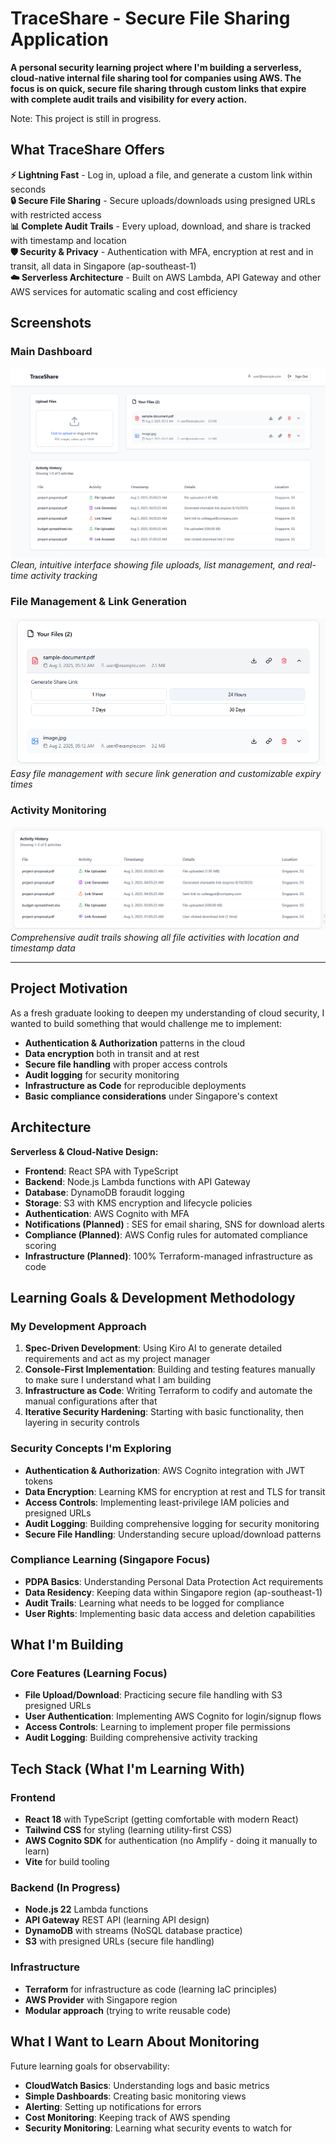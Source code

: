 # TraceShare - Secure File Sharing Application

**A personal security learning project where I'm building a serverless, cloud-native internal file sharing tool for companies using AWS. The focus is on quick, secure file sharing through custom links that expire with complete audit trails and visibility for every action.**

Note: This project is still in progress.

## What TraceShare Offers

**⚡ Lightning Fast** - Log in, upload a file, and generate a custom link within seconds  
**🔒 Secure File Sharing** - Secure uploads/downloads using presigned URLs with restricted access  
**📊 Complete Audit Trails** - Every upload, download, and share is tracked with timestamp and location  
**🛡️ Security & Privacy** - Authentication with MFA, encryption at rest and in transit, all data in Singapore (ap-southeast-1)  
**☁️ Serverless Architecture** - Built on AWS Lambda, API Gateway and other AWS services for automatic scaling and cost efficiency  

## Screenshots

### Main Dashboard
![TraceShare Homepage](docs/screenshots/homepage-dashboard.png)
*Clean, intuitive interface showing file uploads, list management, and real-time activity tracking*

### File Management & Link Generation
![File Management](docs/screenshots/file-management.png)
*Easy file management with secure link generation and customizable expiry times*

### Activity Monitoring
![Activity Tracking](docs/screenshots/activity-table.png)
*Comprehensive audit trails showing all file activities with location and timestamp data*

---

## Project Motivation
As a fresh graduate looking to deepen my understanding of cloud security, I wanted to build something that would challenge me to implement:
- **Authentication & Authorization** patterns in the cloud
- **Data encryption** both in transit and at rest
- **Secure file handling** with proper access controls
- **Audit logging** for security monitoring
- **Infrastructure as Code** for reproducible deployments
- **Basic compliance considerations** under Singapore's context

## Architecture

**Serverless & Cloud-Native Design:**
- **Frontend**: React SPA with TypeScript
- **Backend**: Node.js Lambda functions with API Gateway
- **Database**: DynamoDB foraudit logging
- **Storage**: S3 with KMS encryption and lifecycle policies
- **Authentication**: AWS Cognito with MFA
- **Notifications (Planned)** : SES for email sharing, SNS for download alerts
- **Compliance (Planned)**: AWS Config rules for automated compliance scoring
- **Infrastructure (Planned)**: 100% Terraform-managed infrastructure as code

## Learning Goals & Development Methodology

### My Development Approach
1. **Spec-Driven Development**: Using Kiro AI to generate detailed requirements and act as my project manager
2. **Console-First Implementation**: Building and testing features manually to make sure I understand what I am building
3. **Infrastructure as Code**: Writing Terraform to codify and automate the manual configurations after that
4. **Iterative Security Hardening**: Starting with basic functionality, then layering in security controls

### Security Concepts I'm Exploring
- **Authentication & Authorization**: AWS Cognito integration with JWT tokens
- **Data Encryption**: Learning KMS for encryption at rest and TLS for transit
- **Access Controls**: Implementing least-privilege IAM policies and presigned URLs
- **Audit Logging**: Building comprehensive logging for security monitoring
- **Secure File Handling**: Understanding secure upload/download patterns

### Compliance Learning (Singapore Focus)
- **PDPA Basics**: Understanding Personal Data Protection Act requirements
- **Data Residency**: Keeping data within Singapore region (ap-southeast-1)
- **Audit Trails**: Learning what needs to be logged for compliance
- **User Rights**: Implementing basic data access and deletion capabilities

## What I'm Building

### Core Features (Learning Focus)
- **File Upload/Download**: Practicing secure file handling with S3 presigned URLs
- **User Authentication**: Implementing AWS Cognito for login/signup flows
- **Access Controls**: Learning to implement proper file permissions
- **Audit Logging**: Building comprehensive activity tracking

## Tech Stack (What I'm Learning With)

### Frontend
- **React 18** with TypeScript (getting comfortable with modern React)
- **Tailwind CSS** for styling (learning utility-first CSS)
- **AWS Cognito SDK** for authentication (no Amplify - doing it manually to learn)
- **Vite** for build tooling

### Backend (In Progress)
- **Node.js 22** Lambda functions 
- **API Gateway** REST API (learning API design)
- **DynamoDB** with streams (NoSQL database practice)
- **S3** with presigned URLs (secure file handling)

### Infrastructure
- **Terraform** for infrastructure as code (learning IaC principles)
- **AWS Provider** with Singapore region
- **Modular approach** (trying to write reusable code)

## What I Want to Learn About Monitoring

Future learning goals for observability:
- **CloudWatch Basics**: Understanding logs and basic metrics
- **Simple Dashboards**: Creating basic monitoring views
- **Alerting**: Setting up notifications for errors
- **Cost Monitoring**: Keeping track of AWS spending
- **Security Monitoring**: Learning what security events to watch for
